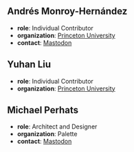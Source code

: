 ## Andrés Monroy-Hernández 
- **role**: Individual Contributor 
- **organization**: [Princeton University](https://hci.princeton.edu/) 
- **contact**: [Mastodon](https://hci.social/@andresmh)

## Yuhan Liu
- **role**: Individual Contributor
- **organization**: [Princeton University](https://hci.princeton.edu/) 

## Michael Perhats
- **role**: Architect and Designer
- **organization**: Palette
- **contact**: [Mastodon](https://hci.social/@perhats)
